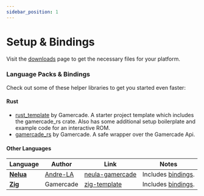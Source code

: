 ```yaml
---
sidebar_position: 1
---
```

# Setup & Bindings

Visit the [downloads](/downloads) page to get the necessary files for your platform.

### Language Packs & Bindings

Check out some of these helper libraries to get you started even faster:

#### Rust

- [rust_template](https://github.com/gamercade-io/rust_template) by Gamercade. A starter project template which includes the gamercade_rs crate. Also has some additional setup boilerplate and example code for an interactive ROM.
- [gamercade_rs](https://github.com/gamercade-io/gamercade_console/tree/main/gamercade_rs) by Gamercade. A safe wrapper over the Gamercade Api.


#### Other Languages

| Language | Author | Link | Notes |
| --- | --- | --- | --- |
| [**Nelua**](https://nelua.io/) | [Andre-LA](https://codeberg.org/Andre-LA) | [neula-gamercade](https://codeberg.org/Andre-LA/nelua-gamercade) | Includes [bindings](https://codeberg.org/Andre-LA/nelua-gamercade/src/branch/main/gamercade.nelua). |
| [**Zig**](https://ziglang.org/) | Gamercade | [zig-template](https://github.com/gamercade-io/zig-template) | Includes [bindings](https://github.com/gamercade-io/zig-template/tree/main/gamercade). |
